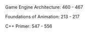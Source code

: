 Game Engine Architecture:    460 - 467

Foundations of Animation:    213 - 217

C++ Primer:                               547 - 556

